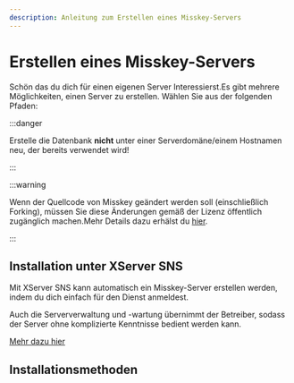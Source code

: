 ```yaml
---
description: Anleitung zum Erstellen eines Misskey-Servers
---
```


# Erstellen eines Misskey-Servers

Schön das du dich für einen eigenen Server Interessierst.Es gibt mehrere Möglichkeiten, einen Server zu erstellen. Wählen Sie aus der folgenden Pfaden:

:::danger

Erstelle die Datenbank **nicht** unter einer Serverdomäne/einem Hostnamen neu, der bereits verwendet wird!

:::

:::warning

Wenn der Quellcode von Misskey geändert werden soll (einschließlich Forking), müssen Sie diese Änderungen gemäß der Lizenz öffentlich zugänglich machen.Mehr Details dazu erhälst du [hier](/docs/for-admin/install/recources/forking/).

:::

## Installation unter XServer SNS

Mit XServer SNS kann automatisch ein Misskey-Server erstellen werden, indem du dich einfach für den Dienst anmeldest.

Auch die Serververwaltung und -wartung übernimmt der Betreiber, sodass der Server ohne komplizierte Kenntnisse bedient werden kann.

[Mehr dazu hier](https://sns.xserver.ne.jp/misskey.php)

## Installationsmethoden

<MkIndex />
